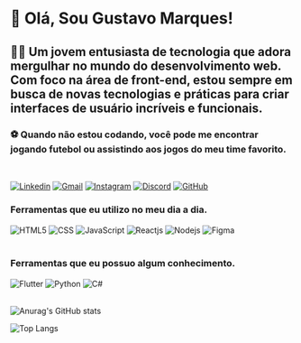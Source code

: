 # 👋 Olá, Sou Gustavo Marques!

 ## 👨‍💻 Um jovem entusiasta de tecnologia que adora mergulhar no mundo do desenvolvimento web. Com foco na área de front-end, estou sempre em busca de novas tecnologias e práticas para criar interfaces de usuário incríveis e funcionais.

### ⚽ Quando não estou codando, você pode me encontrar jogando futebol ou assistindo aos jogos do meu time favorito.

<br>

[![Linkedin](https://img.shields.io/badge/LinkedIn-0077B5?style=for-the-badge&logo=linkedin&logoColor=white)](https://www.linkedin.com/in/gu-marques/)
[![Gmail](https://img.shields.io/badge/Gmail-D14836?style=for-the-badge&logo=gmail&logoColor=white)]()
[![Instagram](https://img.shields.io/badge/Instagram-%23E4405F.svg?style=for-the-badge&logo=Instagram&logoColor=white)](https://www.instagram.com/marquesgk_/)
[![Discord](https://img.shields.io/badge/Discord-7289DA?style=for-the-badge&logo=discord&logoColor=white)]()
[![GitHub](https://img.shields.io/badge/GitHub-100000?style=for-the-badge&logo=github&logoColor=white)](https://github.com/marquesTI)

### Ferramentas que eu utilizo no meu dia a dia.
<div>
    <img align="center" alt="HTML5" src="https://img.shields.io/badge/HTML5-E34F26?style=for-the-badge&logo=html5&logoColor=white" />
    <img align="center" alt="CSS" src="https://img.shields.io/badge/CSS3-1572B6?style=for-the-badge&logo=css3&logoColor=white" />
    <img align="center" alt="JavaScript" src="https://img.shields.io/badge/JavaScript-F7DF1E?style=for-the-badge&logo=javascript&logoColor=black" />
    <img align="center" alt="Reactjs" src="https://img.shields.io/badge/React-20232A?style=for-the-badge&logo=react&logoColor=61DAFB" />
    <img align="center" alt="Nodejs" src="https://img.shields.io/badge/Node.js-43853D?style=for-the-badge&logo=node.js&logoColor=white" />
    <img align="center" alt="Figma" src="https://img.shields.io/badge/Figma-F24E1E?style=for-the-badge&logo=figma&logoColor=white" />
</div>

<br>

### Ferramentas que eu possuo algum conhecimento.
<div>
    <img align="center" alt="Flutter" src="https://img.shields.io/badge/MySQL-00000F?style=for-the-badge&logo=mysql&logoColor=white](https://img.shields.io/badge/Flutter-02569B?style=for-the-badge&logo=flutter&logoColor=white)" />
    <img align="center" alt="Python" src="https://img.shields.io/badge/Python-3776AB?style=for-the-badge&logo=python&logoColor=white" />
    <img align="center" alt="C#" src="https://img.shields.io/badge/C%23-239120?style=for-the-badge&logo=c-sharp&logoColor=white" />
</div>

<br>

![Anurag's GitHub stats](https://github-readme-stats.vercel.app/api?username=marquesTI&show_icons=true&theme=radical&border_color=2e343b)

![Top Langs](https://github-readme-stats.vercel.app/api/top-langs/?username=marquesTI&layout=compact&theme=radical&text_color=fffefe&border_color=2e343b)



